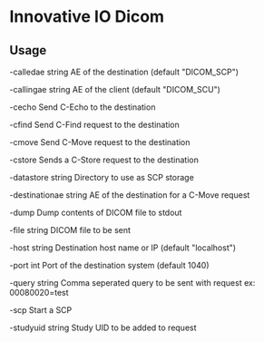# Innovative IO Dicom

## Usage

  -calledae string
    	AE of the destination (default "DICOM_SCP")

  -callingae string
    	AE of the client (default "DICOM_SCU")

  -cecho
    	Send C-Echo to the destination

  -cfind
    	Send C-Find request to the destination

  -cmove
    	Send C-Move request to the destination

  -cstore
    	Sends a C-Store request to the destination

  -datastore string
    	Directory to use as SCP storage

  -destinationae string
    	AE of the destination for a C-Move request

  -dump
    	Dump contents of DICOM file to stdout

  -file string
    	DICOM file to be sent

  -host string
    	Destination host name or IP (default "localhost")

  -port int
    	Port of the destination system (default 1040)

  -query string
    	Comma seperated query to be sent with request ex: 00080020=test

  -scp
    	Start a SCP
      
  -studyuid string
    	Study UID to be added to request
